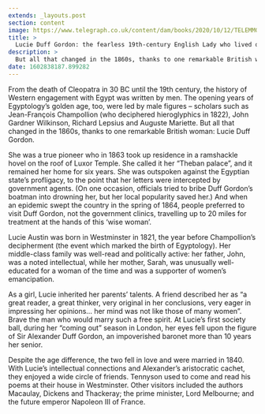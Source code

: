 ```yaml
--- 
extends: _layouts.post 
section: content 
image: https://www.telegraph.co.uk/content/dam/books/2020/10/12/TELEMMGLPICT000241736590_trans_NvBQzQNjv4BqCTnbiJQ9mdkfCJv90iATI6ejI5fIKFJPT02Iy2dFikM.jpeg?impolicy=logo-overlay 
title: > 
  Lucie Duff Gordon: the fearless 19th-century English Lady who lived on top of an Egyptian temple 
description: > 
  But all that changed in the 1860s, thanks to one remarkable British woman: Lucie Duff Gordon.She was a true pioneer who in 1863 took up residence in a ramshackle hovel on the roof of Luxor Temple.(On one occasion, officials tried to bribe Duff Gordon’s boatman into drowning her, but her local popularity saved her.)Lucie Austin was born in Westminster in 1821, the year before Champollion’s decipherment (the event which marked the birth of Egyptology).With Lucie’s intellectual connections and Alexander’s aristocratic cachet, they enjoyed a wide circle of friends. 
date: 1602838187.899282 
--- 
```

From the death of Cleopatra in 30 BC until the 19th century, the history of Western engagement with Egypt was written by men. The opening years of Egyptology’s golden age, too, were led by male figures – scholars such as Jean-François Champollion (who deciphered hieroglyphics in 1822), John Gardner Wilkinson, Richard Lepsius and Auguste Mariette. But all that changed in the 1860s, thanks to one remarkable British woman: Lucie Duff Gordon.

She was a true pioneer who in 1863 took up residence in a ramshackle hovel on the roof of Luxor Temple. She called it her “Theban palace”, and it remained her home for six years. She was outspoken against the Egyptian state’s profligacy, to the point that her letters were intercepted by government agents. (On one occasion, officials tried to bribe Duff Gordon’s boatman into drowning her, but her local popularity saved her.) And when an epidemic swept the country in the spring of 1864, people preferred to visit Duff Gordon, not the government clinics, travelling up to 20 miles for treatment at the hands of this ‘wise woman’.

Lucie Austin was born in Westminster in 1821, the year before Champollion’s decipherment (the event which marked the birth of Egyptology). Her middle-class family was well-read and politically active: her father, John, was a noted intellectual, while her mother, Sarah, was unusually well-educated for a woman of the time and was a supporter of women’s emancipation.

As a girl, Lucie inherited her parents’ talents. A friend described her as “a great reader, a great thinker, very original in her conclusions, very eager in impressing her opinions… her mind was not like those of many women”. Brave the man who would marry such a free spirit. At Lucie’s first society ball, during her “coming out” season in London, her eyes fell upon the figure of Sir Alexander Duff Gordon, an impoverished baronet more than 10 years her senior.

Despite the age difference, the two fell in love and were married in 1840. With Lucie’s intellectual connections and Alexander’s aristocratic cachet, they enjoyed a wide circle of friends. Tennyson used to come and read his poems at their house in Westminster. Other visitors included the authors Macaulay, Dickens and Thackeray; the prime minister, Lord Melbourne; and the future emperor Napoleon III of France.